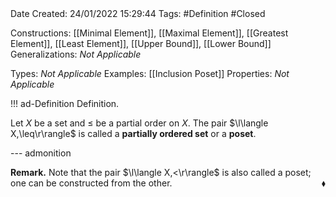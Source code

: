 <br />
<br />

Date Created: 24/01/2022 15:29:44
Tags: #Definition #Closed 

Constructions: [[Minimal Element]], [[Maximal Element]], [[Greatest Element]], [[Least Element]], [[Upper Bound]], [[Lower Bound]]
Generalizations: _Not Applicable_

Types: _Not Applicable_
Examples: [[Inclusion Poset]]
Properties: _Not Applicable_

!!! ad-Definition Definition.

Let $X$ be a set and $\leq$ be a partial order on $X$. The pair $\l\langle X,\leq\r\rangle$ is called a **partially ordered set** or a **poset**.

--- admonition

**Remark.** Note that the pair $\l\langle X,<\r\rangle$ is also called a poset; one can be constructed from the other.<span style="float:right;">$\blacklozenge$</span>

